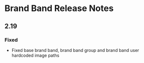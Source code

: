 <!-- Release notes authoring guidelines: http://keepachangelog.com/ -->

# Brand Band Release Notes

## 2.19

### Fixed

- Fixed base brand band, brand band group and brand band user hardcoded image paths

<!-- ## [Unreleased] -->

<!-- ## [VERSION] -->
